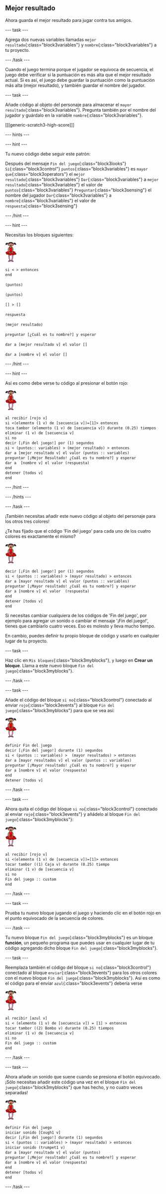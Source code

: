 ## Mejor resultado

Ahora guarda el mejor resultado para jugar contra tus amigos.

\--- task \---

Agrega dos nuevas variables llamadas `mejor resultado`{:class="block3variables"} y `nombre`{:class="block3variables"} a tu proyecto.

\--- /task \---

Cuando el juego termina porque el jugador se equivoca de secuencia, el juego debe verificar si la puntuación es más alta que el mejor resultado actual. Si es así, el juego debe guardar la puntuación como la puntuación más alta (mejor resultado), y también guardar el nombre del jugador.

\--- task \---

Añade código al objeto del personaje para almacenar el `mayor resultado`{:class="block3variables"}. Pregunta también por el nombre del jugador y guárdalo en la variable `nombre`{:class="block3variables"}.

[[[generic-scratch3-high-score]]]

\--- hints \---

\--- hint \---

Tu nuevo código debe seguir este patrón:

Después del mensaje `Fin del juego`{:class="block3looks"} `Si`{:class="block3control"} `puntos`{:class="block3variables"} es `mayor que`{:class="block3operators"} el `mejor resultado`{:class="block3variables"} `Dar`{:class="block3variables"} a `mejor resultado`{:class="block3variables"} el valor de `puntos`{:class="block3variables"} `Preguntar`{:class="block3sensing"} el nombre del jugador `Dar`{:class="block3variables"} a `nombre`{:class="block3variables"} el valor de `respuesta`{:class="block3sensing"}

\--- /hint \---

\--- hint \---

Necesitas los bloques siguientes:

![ballerina](images/ballerina.png)

```blocks3
si < > entonces
end

(puntos)

(puntos)

[] > []

respuesta

(mejor resultado)

preguntar [¿Cuál es tu nombre?] y esperar

dar a [mejor resultado v] el valor [] 

dar a [nombre v] el valor [] 
```

\--- /hint \---

\--- hint \---

Así es como debe verse tu código al presionar el botón rojo:

![ballerina](images/ballerina.png)

```blocks3
al recibir [rojo v]
si <(elemento (1 v) de [secuencia v])=[1]> entonces 
toca tambor (elemento (1 v) de [secuencia v]) durante (0.25) tiempos  eliminar (1 v) de [secuencia v]
si no
decir [¡Fin del juego!] por (1) segundos
si < (puntos:: variables) > (mejor resultado) > entonces
dar a [mejor resultado v] el valor (puntos :: variables)
preguntar [¡Mejor Resultado! ¿Cuál es tu nombre?] y esperar
dar a  [nombre v] el valor (respuesta)
end
detener [todos v]
end
```

\--- /hint \---

\--- /hints \---

\--- /task \---

¡También necesitas añadir este nuevo código al objeto del personaje para los otros tres colores!

¿Te has fijado que el código 'Fin del juego' para cada uno de los cuatro colores es exactamente el mismo?

![ballerina](images/ballerina.png)

```blocks3
decir [¡Fin del juego!] por (1) segundos
si < (puntos :: variables) > (mayor resultado) > entonces
dar a [mayor resultado v] el valor (puntos :: variables)
preguntar [¡Mayor resultado! ¿Cuál es tu nombre?] y esperar
dar a [nombre v] el valor  (respuesta)
end
detener [todos v]
end
```

Si necesitas cambiar cualquiera de los códigos de 'Fin del juego', por ejemplo para agregar un sonido o cambiar el mensaje '¡Fin del juego!', tienes que cambiarlo cuatro veces. Eso es molesto y lleva mucho tiempo.

En cambio, puedes definir tu propio bloque de código y usarlo en cualquier lugar de tu proyecto.

\--- task \---

Haz clic en `Mis bloques`{:class="block3myblocks"}, y luego en **Crear un bloque**. Llama a este nuevo bloque `Fin del juego`{:class="block3myblocks"}.

\--- /task \---

\--- task \---

Añade el código del bloque `si no`{:class="block3control"} conectado al enviar `rojo`{:class="block3events"} al bloque `Fin del juego`{:class="block3myblocks"} para que se vea así:

![ballerina](images/ballerina.png)

```blocks3
definir Fin del juego
decir [¡Fin del juego!] durante (1) segundos
si < (puntos :: variables) >  (mayor resultados) > entonces
dar a [mayor resultados v] el valor (puntos :: variables)
preguntar [¡Mayor resultado! ¿Cuál es tu nombre?] y esperar
dar a [nombre v] el valor (respuesta)
end
detener [todos v]
```

\--- /task \---

\--- task \---

Ahora quita el código del bloque `si no`{:class="block3control"} conectado al enviar `rojo`{:class="block3events"} y añádelo al bloque `Fin del juego`{:class="block3myblocks"}:

![ballerina](images/ballerina.png)

```blocks3
al recibir [rojo v]
si <(elemento (1 v) de [secuencia v])=[1]> entonces 
tocar tambor ((1) Caja v) durante (0.25) tiempo
eliminar (1 v) de [secuencia v]
si no 
Fin del juego :: custom
end
```

\--- /task \---

\--- task \---

Prueba tu nuevo bloque jugando el juego y haciendo clic en el botón rojo en el punto equivocado de la secuencia de colores.

\--- /task \---

Tu nuevo bloque `Fin del juego`{:class="block3myblocks"} es un bloque **función**, un pequeño programa que puedes usar en cualquier lugar de tu código agregando dicho bloque `Fin del juego`{:class="block3myblocks"}.

\--- task \---

Reemplaza también el código del bloque `si no`{:class="block3control"} conectado al bloque `enviar`{:class="block3events"} para los otros colores con el nuevo bloque `Fin del juego`{:class="block3myblocks"}. Así es como el código para el enviar `azul`{:class="block3events"} debería verse

![ballerina](images/ballerina.png)

```blocks3
al recibir [azul v]
si < (elemento (1 v) de [secuencia v]) = [1] > entonces
tocar tambor ((2) Bombo v) durante (0.25) tiempos
eliminar (1 v) de [secuencia v]
si no 
Fin del juego :: custom
end
```

\--- /task \---

\--- task \---

Ahora añade un sonido que suene cuando se presiona el botón equivocado. ¡Sólo necesitas añadir este código una vez en el bloque `Fin del juego`{:class="block3myblocks"} que has hecho, y no cuatro veces separadas!

![ballerina](images/ballerina.png)

```blocks3
definir Fin del juego
iniciar sonido [Cough1 v]
decir [¡Fin del juego!] durante (1) segundos
si < (puntos :: variables) > (mayor resultado) > entonces 
iniciar sonido (trumpet1 v)
dar a [mayor resultado v] el valor (puntos)
preguntar [¡Mejor resultado! ¿Cuál es tu nombre?] y esperar
dar a [nombre v] el valor (respuesta)
end
detener [todos v]
end
```

\--- /task \---